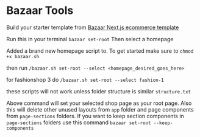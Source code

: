 # Bazaar Tools
Build your starter template from [Bazaar Next.js ecommerce template](https://bazaar.ui-lib.com/)

Run this in your terminal
`bazaar set-root`
Then select a homepage

Added a brand new homepage script to.
To get started
make sure to `chmod +x bazaar.sh`

then run `/bazaar.sh set-root --select <homepage_desired_goes_here>`


for fashionshop 3 do `/bazaar.sh set-root --select fashion-1`

these scripts will not work unless folder structure is similar `structure.txt`


Above command will set your selected shop page as your root page. Also this will delete other unused layouts from `app` folder and page components from `page-sections` folders.
If you want to keep section components in `page-sections` folders use this command `bazaar set-root --keep-components`
